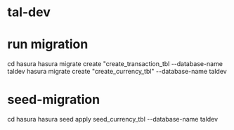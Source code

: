 # tal-dev

# run migration
cd hasura
hasura migrate create "create_transaction_tbl --database-name taldev
hasura migrate create "create_currency_tbl"  --database-name taldev

# seed-migration 
cd hasura
hasura seed apply seed_currency_tbl --database-name taldev